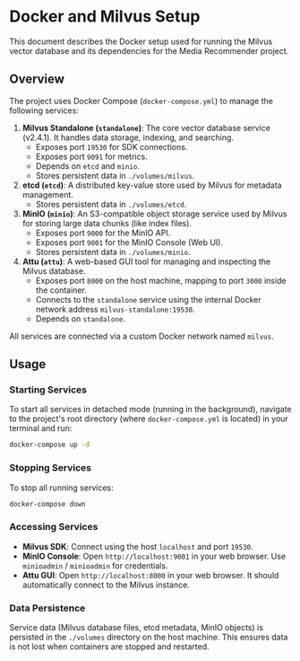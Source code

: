 # Docker and Milvus Setup

This document describes the Docker setup used for running the Milvus vector database and its dependencies for the Media Recommender project.

## Overview

The project uses Docker Compose (`docker-compose.yml`) to manage the following services:

1. **Milvus Standalone (`standalone`)**: The core vector database service (v2.4.1). It handles data storage, indexing, and searching.
    * Exposes port `19530` for SDK connections.
    * Exposes port `9091` for metrics.
    * Depends on `etcd` and `minio`.
    * Stores persistent data in `./volumes/milvus`.
2. **etcd (`etcd`)**: A distributed key-value store used by Milvus for metadata management.
    * Stores persistent data in `./volumes/etcd`.
3. **MinIO (`minio`)**: An S3-compatible object storage service used by Milvus for storing large data chunks (like index files).
    * Exposes port `9000` for the MinIO API.
    * Exposes port `9001` for the MinIO Console (Web UI).
    * Stores persistent data in `./volumes/minio`.
4. **Attu (`attu`)**: A web-based GUI tool for managing and inspecting the Milvus database.
    * Exposes port `8000` on the host machine, mapping to port `3000` inside the container.
    * Connects to the `standalone` service using the internal Docker network address `milvus-standalone:19530`.
    * Depends on `standalone`.

All services are connected via a custom Docker network named `milvus`.

## Usage

### Starting Services

To start all services in detached mode (running in the background), navigate to the project's root directory (where `docker-compose.yml` is located) in your terminal and run:

```bash
docker-compose up -d
```

### Stopping Services

To stop all running services:

```bash
docker-compose down
```

### Accessing Services

* **Milvus SDK**: Connect using the host `localhost` and port `19530`.
* **MinIO Console**: Open `http://localhost:9001` in your web browser. Use `minioadmin` / `minioadmin` for credentials.
* **Attu GUI**: Open `http://localhost:8000` in your web browser. It should automatically connect to the Milvus instance.

### Data Persistence

Service data (Milvus database files, etcd metadata, MinIO objects) is persisted in the `./volumes` directory on the host machine. This ensures data is not lost when containers are stopped and restarted.
